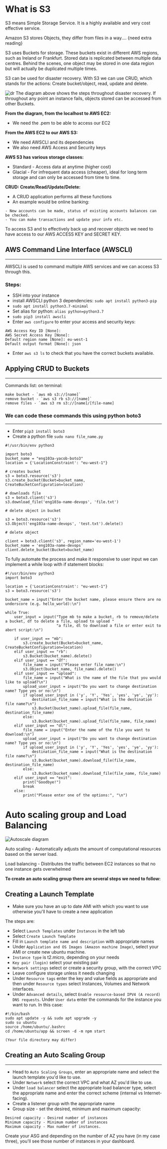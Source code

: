 

# What is S3
S3 means Simple Storage Service. It is a highly available and very cost effective service.

Amazon S3 stores Objects, they differ from files in a way.... {need extra reading}

S3 uses Buckets for storage. These buckets exist in different AWS regions, such as Ireland or Frankfurt. Stored data is replicated between multiple data centres. Behind the scenes, one object may be stored in one data region but will actually be duplicated multiple times.



S3 can be used for disaster recovery. With S3 we can use CRUD, which stands for the actions: Create bucket/object, read, update and delete.

![dr](https://user-images.githubusercontent.com/98178943/152986900-5684a71b-9f22-4cf1-9b33-47e8334a476b.png)
The diagram above shows the steps throughout disaster recovery. If throughout any point an instance fails, objects stored can be accessed from other Buckets.

**From the diagram, from the localhost to AWS EC2:**
- We need the .pem to be able to access our EC2

**From the AWS EC2 to our AWS S3:**
- We need AWSCLI and its dependencies
- We also need AWS Access and Security keys

**AWS S3 has various storage classes:**
- Standard - Access data at anytime (higher cost)
- Glacial - For infrequent data access (cheaper), ideal for long term storage and can only be accessed from time to time.

**CRUD: Create/Read/Update/Delete:**
- A CRUD application performs all these functions
- An example would be online banking:
```
- New accounts can be made, status of existing accounts balances can be checked.
- You can make transactions and update your info etc.
```

To access S3 and to effectively back up and recover objects we need to have access to our AWS ACCESS KEY and SECRET KEY.

## AWS Command Line Interface (AWSCLI)
---------
AWSCLI is used to command multiple AWS services and we can access S3 through this.
### Steps:
- SSH into your instance
- install AWSCLI python 3 dependencies: `sudo apt install python3-pip`
- `sudo apt install python3.7-minimal`
- Set alias for python: `alias python=python3.7`
- `sudo pip3 install awscli`
- Enter `aws configure` to enter your access and security keys:
```
AWS Access Key ID [None]: 
AWS Secret Access Key [None]:
Default region name [None]: eu-west-1
Default output format [None]: json
```
- Enter `aws s3 ls` to check that you have the correct buckets available.

## Applying CRUD to Buckets
-------------------
Commands list: on terminal:
```
make bucket - `aws mb s3://[name]`
remove bucket - `aws s3 rb s3://[name]`
remove files - `aws s3 rm s3://[name]/[file-name]
```
### We can code these commands this using python boto3
--------------------
- Enter `pip3 install boto3`
- Create a python file `sudo nano file_name.py`

```
#!/usr/bin/env python3

import boto3
bucket_name = "eng103a-yacob-boto3"
location = {'LocationConstraint': "eu-west-1"}

# creates bucket
s3 = boto3.resource('s3')
s3.create_bucket(Bucket=bucket_name, CreateBucketConfiguration=location)

# downloads file
s3 = boto3.client('s3')
s3.download_file('eng103a-name-devops', 'file.txt')

# delete object in bucket

s3 = boto3.resource('s3')
s3.Object('eng103a-name-devops', 'test.txt').delete()

# delete object

client = boto3.client('s3', region_name='eu-west-1')
bucket_name = 'eng103a-name-devops'
client.delete_bucket(Bucket=bucket_name)

```

To fully automate the process and make it responsive to user input we can implement a while loop with if statement blocks:

```
#!/usr/bin/env python3
import boto3

location = {'LocationConstraint': "eu-west-1"}
s3 = boto3.resource('s3')

bucket_name = input("Enter the bucket name, please ensure there are no underscore (e.g. hello_world):\n")

while True:
    user_input = input("Type mb to make a bucket, rb to remove/delete a bucket, df to delete a file, upload to upload "
                       "a file, dl to download a file or enter exit to abort script:\n")

    if user_input == "mb":
        s3.create_bucket(Bucket=bucket_name, CreateBucketConfiguration=location)
    elif user_input == "rb":
        s3.Bucket(bucket_name).delete()
    elif user_input == "df":
        file_name = input("Please enter file name:\n")
        s3.Object(bucket_name, file_name).delete()
    elif user_input == "upload":
        file_name = input("What is the name of the file that you would like to upload?\n")
        upload_user_input = input("Do you want to change destination name? Type yes or no:\n")
        if upload_user_input in ('y', 'Y', 'Yes', 'yes', 'ye', 'yy'):
            destination_file_name = input("What is the destination file name?\n")
            s3.Bucket(bucket_name).upload_file(file_name, destination_file_name)
        else:
            s3.Bucket(bucket_name).upload_file(file_name, file_name)
    elif user_input == "dl":
        file_name = input("Enter the name of the file you want to download:\n")
        upload_user_input = input("Do you want to change destination name? Type yes or no:\n")
        if upload_user_input in ('y', 'Y', 'Yes', 'yes', 'ye', 'yy'):
            destination_file_name = input("What is the destination file name?\n")
            s3.Bucket(bucket_name).download_file(file_name, destination_file_name)
        else:
            s3.Bucket(bucket_name).download_file(file_name, file_name)
    elif user_input == "exit":
        print("Goodbye!")
        break
    else:
        print("Please enter one of the options:", "\n")

```

# Auto scaling group and Load Balancing

![Autoscale diagram](https://user-images.githubusercontent.com/98178943/153212600-fe481259-68e0-411d-a1f9-1172c4caa6cf.png)

Auto scaling - Automatically adjusts the amount of computational resources based on the server load.

Load balancing - Distributes the traffic between EC2 instances so that no one instance gets overwhelmed

**To create an auto scaling group there are several steps we need to follow:**

## Creating a Launch Template
- Make sure you have an up to date AMI with which you want to use otherwise you'll have to create a new application

The steps are:
- Select `Launch Templates` under `Instances` in the left tab
- Select `Create Launch Template` 
- Fill in `Launch template name and description` with appropriate names
- Under `Application and OS Images (Amazon machine Image)`, select your AMI or create new ubuntu machine.
- `Instance type` is t2.micro, depending on your needs
- `Key pair (login)` select your existing pair
- `Network settings` select or create a security group, with the correct VPC
- Leave configure storage unless it needs changing
- Under `Resource tags` enter the key and value fields as appropriate and then under `Resource types` select Instances, Volumes and Network interfaces.
- Under `Advanced details`, select `Enable resource-based IPV4 (A record) DNS requests`. Under `User data` enter the commands for the instance you want to run. In this case:
```
#!/bin/bash
sudo apt update -y && sudo apt upgrade -y
sudo su ubuntu
source /home/ubuntu/.bashrc
cd /home/ubuntu/app && screen -d -m npm start

(Your file directory may differ)
```

## Creating an Auto Scaling Group
------------------
- Head to `Auto Scaling Groups`, enter an appropriate name and select the launch template you'd like to use.
- Under `Network` select the correct VPC and what AZ you'd like to use.
- Under `load balancer` select the appropriate load balancer type, select the appropriate name and enter the correct scheme (internal vs Internet-facing). 
- Create a listener group with the appropriate name
- Group size - set the desired, minimum and maximum capacity:
```
Desired capacity - Desired number of instances
Minimum capacity - Minimum number of instances 
Maximum capacity - Max number of instances.
```
Create your ASG and depending on the number of AZ you have (in my case three), you'll see those number of instances in your dashboard. 